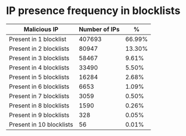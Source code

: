 # IP presence frequency in blocklists
| Malicious IP | Number of IPs | % |
|----|----|----|
| Present in 1 blocklist | 407693 | 66.99% |
| Present in 2 blocklists | 80947 | 13.30% |
| Present in 3 blocklists | 58467 | 9.61% |
| Present in 4 blocklists | 33490 | 5.50% |
| Present in 5 blocklists | 16284 | 2.68% |
| Present in 6 blocklists | 6653 | 1.09% |
| Present in 7 blocklists | 3059 | 0.50% |
| Present in 8 blocklists | 1590 | 0.26% |
| Present in 9 blocklists | 328 | 0.05% |
| Present in 10 blocklists | 56 | 0.01% |
